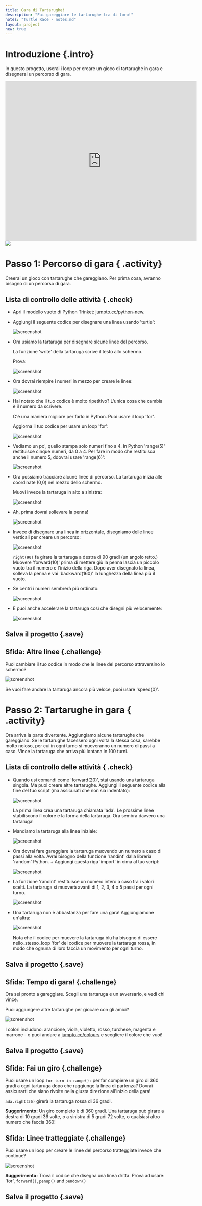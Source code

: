 ```yaml
---
title: Gara di Tartarughe!
description: "Fai gareggiare le tartarughe tra di loro!"
notes: "Turtle Race - notes.md"
layout: project
new: true
---
```


# Introduzione {.intro}

In questo progetto, userai i loop per creare un gioco di tartarughe in gara e disegnerai un percorso di gara.  

<div class="trinket">
  <iframe src="https://trinket.io/embed/python/9339862606?outputOnly=true&start=result" width="600" height="500" frameborder="0" marginwidth="0" marginheight="0" allowfullscreen>
  </iframe>
  <img src="images/race-finished.png">
</div>

# Passo 1: Percorso di gara { .activity}

Creerai un gioco con tartarughe che gareggiano. Per prima cosa, avranno bisogno di un percorso di gara.

## Lista di controllo delle attività { .check}

+ Apri il modello vuoto di Python Trinket: <a href="http://jumpto.cc/python-new" target="_blank">jumpto.cc/python-new</a>.

+ Aggiungi il seguente codice per disegnare una linea usando  'turtle':

  ![screenshot](images/race-forward.png)

+ Ora usiamo la tartaruga per disegnare slcune linee del percorso.

  La funzione 'write' della tartaruga scrive il testo allo schermo.

  Prova:

  ![screenshot](images/race-markings1.png)

+ Ora dovrai riempire i numeri in mezzo per creare le linee:

  ![screenshot](images/race-markings2.png)

+ Hai notato che il tuo codice è molto ripetitivo? L'unica cosa che cambia è il numero da scrivere.

  C'è una maniera migliore per farlo in Python. Puoi usare il loop 'for'.

  Aggiorna il tuo codice per usare un loop 'for':

  ![screenshot](images/race-for.png)

+ Vediamo un po', quello stampa solo numeri fino a 4. In Python 'range(5)' restituisce cinque numeri, da 0 a 4. Per fare in modo che restituisca anche il numero 5, ddovrai usare 'range(6)':

  ![screenshot](images/race-range.png)

+ Ora possiamo tracciare alcune linee di percorso. La tartaruga inizia alle coordinate (0,0) nel mezzo dello schermo.

  Muovi invece la tartaruga in alto a sinistra:

  ![screenshot](images/race-goto.png)

+ Ah, prima dovrai sollevare la penna!

  ![screenshot](images/race-penup.png)

+ Invece di disegnare una linea in orizzontale, disegniamo delle linee verticali per creare un percorso:

  ![screenshot](images/race-lines.png)

  `right(90)` fa girare la tartaruga a destra di 90 gradi (un angolo retto.) Muovere 'forward(10)' prima di mettere giù la penna lascia un piccolo vuoto tra il numero e l'inizio della riga. Dopo aver disegnato la linea, solleva la penna e vai 'backward(160)' la lunghezza della linea più il vuoto.

+ Se centri i numeri sembrerà più ordinato:

  ![screenshot](images/race-center.png)

+ E puoi anche accelerare la tartaruga così che disegni più velocemente:

  ![screenshot](images/race-speed.png)


## Salva il progetto {.save}

## Sfida: Altre linee {.challenge}

Puoi cambiare il tuo codice in modo che le linee del percorso attraversino lo schermo?

![screenshot](images/race-challenge1.png)

Se vuoi fare andare la tartaruga ancora più veloce, puoi usare 'speed(0)'.


# Passo 2: Tartarughe in gara { .activity}

Ora arriva la parte divertente. Aggiungiamo alcune tartarughe che gareggiano. Se le tartarughe facessero ogni volta la stessa cosa, sarebbe molto noioso, per cui in ogni turno si muoveranno un numero di passi a caso. Vince la tartaruga che arriva più lontana in 100 turni.

## Lista di controllo delle attività { .check}

+ Quando usi comandi come 'forward(20)', stai usando una tartaruga singola. Ma puoi creare altre tartarughe. Aggiungi il seguente codice alla fine del tuo script (ma assicurati che non sia indentato):

  ![screenshot](images/race-red.png)

  La prima linea crea una tartaruga chiamata 'ada'. Le prossime linee stabiliscono il colore e la forma della tartaruga. Ora sembra davvero una tartaruga!

+ Mandiamo la tartaruga alla linea iniziale:

  ![screenshot](images/race-start.png)

+ Ora dovrai fare gareggiare la tartaruga muovendo un numero a caso di passi alla volta. Avrai bisogno della funzione 'randint' dalla libreria 'random' Python. + Aggiungi questa riga 'import' in cima al tuo script:

  ![screenshot](images/race-randint.png)

+ La funzione 'randint' restituisce un numero intero a caso tra i valori scelti. La tartaruga si muoverà avanti di 1, 2, 3, 4 o 5 passi per ogni turno.

  ![screenshot](images/race-random.png)

+ Una tartaruga non è abbastanza per fare una gara! Aggiungiamone un'altra:

  ![screenshot](images/race-blue.png)

  Nota che il codice per muovere la tartaruga blu ha bisogno di essere nello_stesso_loop 'for' del codice per muovere la tartaruga rossa, in modo che ognuna di loro faccia un movimento per ogni turno.

## Salva il progetto {.save}

## Sfida: Tempo di gara! {.challenge}

Ora sei pronto a gareggiare. Scegli una tartaruga e un avversario, e vedi chi vince.

Puoi aggiungere altre tartarughe per giocare con gli amici?

![screenshot](images/race-more.png)

I colori includono: arancione, viola, violetto, rosso, turchese, magenta e marrone - o puoi andare a <a href="http://jumpto.cc/colours">jumpto.cc/colours</a> e scegliere il colore che vuoi!

## Salva il progetto {.save}

## Sfida: Fai un giro {.challenge}

Puoi usare un loop `for turn in range():` per far compiere un giro di 360 gradi a ogni tartaruga dopo che raggiunge la linea di partenza? Dovrai assicurarti che siano rivolte nella giusta direzione all'inizio della gara!

`ada.right(36)` girerà la tartaruga rossa di 36 gradi.

**Suggerimento:** Un giro completo è di 360 gradi. Una tartaruga può girare a destra di 10 gradi 36 volte, o a sinistra di 5 gradi 72 volte, o qualsiasi altro numero che faccia 360!

## Sfida: Linee tratteggiate {.challenge}

Puoi usare un loop per creare le linee del percorso tratteggiate invece che continue?

![screenshot](images/race-finished.png)

**Suggerimento:** Trova il codice che disegna una linea dritta. Prova ad usare: 'for', `forward()`, `penup()` and `pendown()`

## Salva il progetto {.save}
